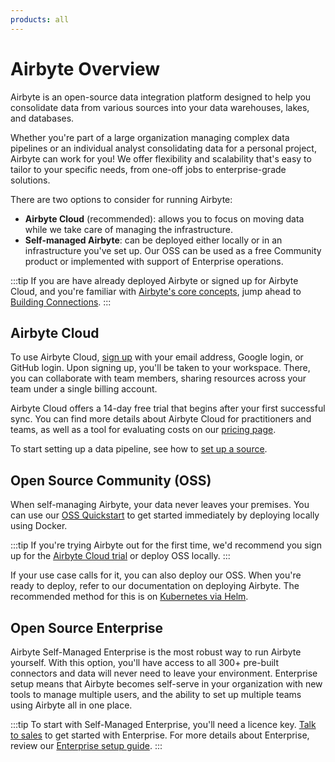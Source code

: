 ```yaml
---
products: all
---
```


# Airbyte Overview

Airbyte is an open-source data integration platform designed to help you consolidate data from various sources into your data warehouses, lakes, and databases.

Whether you're part of a large organization managing complex data pipelines or an individual analyst consolidating data for a personal project, Airbyte can work for you! We offer flexibility and scalability that's easy to tailor to your specific needs, from one-off jobs to enterprise-grade solutions. 

There are two options to consider for running Airbyte: 
- **Airbyte Cloud** (recommended): allows you to focus on moving data while we take care of managing the infrastructure. 
- **Self-managed Airbyte**: can be deployed either locally or in an infrastructure you've set up. Our OSS can be used as a free Community product or implemented with support of Enterprise operations. 

:::tip
If you are have already deployed Airbyte or signed up for Airbyte Cloud, and you're familiar with [Airbyte's core concepts](../../using-airbyte/core-concepts/), jump ahead to [Building Connections](../../cloud/managing-airbyte-cloud/configuring-connections.md).
:::

## Airbyte Cloud

To use Airbyte Cloud, [sign up](https://cloud.airbyte.io/signup) with your email address, Google login, or GitHub login. Upon signing up, you'll be taken to your workspace. There, you can collaborate with team members, sharing resources across your team under a single billing account.

Airbyte Cloud offers a 14-day free trial that begins after your first successful sync. You can find more details about Airbyte Cloud for practitioners and teams, as well as a tool for evaluating costs on our [pricing page](https://www.airbyte.com/pricing).

To start setting up a data pipeline, see how to [set up a source](./add-a-source.md).

## Open Source Community (OSS) 

When self-managing Airbyte, your data never leaves your premises. You can use our [OSS Quickstart](oss-quickstart.md) to get started immediately by deploying locally using Docker. 

:::tip
If you're trying Airbyte out for the first time, we'd recommend you sign up for the [Airbyte Cloud trial](https://cloud.airbyte.io/signup) or deploy OSS locally.
:::

If your use case calls for it, you can also deploy our OSS. When you're ready to deploy, refer to our documentation on deploying Airbyte. The recommended method for this is on [Kubernetes via Helm](../../deploying-airbyte/on-kubernetes-via-helm.md). 

## Open Source Enterprise

Airbyte Self-Managed Enterprise is the most robust way to run Airbyte yourself. With this option, you'll have access to all 300+ pre-built connectors and data will never  need to leave your environment. Enterprise setup means that Airbyte becomes self-serve in your organization with new tools to manage multiple users, and the ability to set up multiple teams using Airbyte all in one place.

:::tip
To start with Self-Managed Enterprise, you'll need a licence key. [Talk to sales](https://airbyte.com/company/talk-to-sales) to get started with Enterprise. For more details about Enterprise, review our [Enterprise setup guide](/enterprise-setup/README.md).
:::